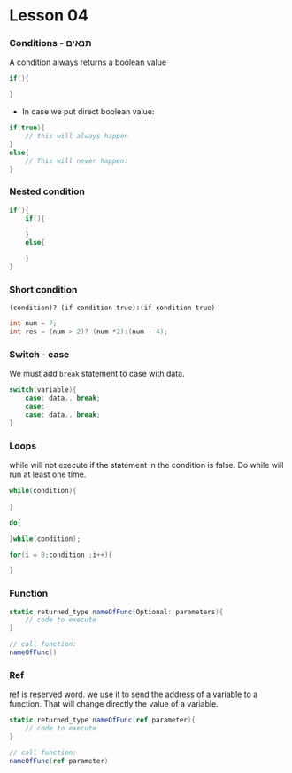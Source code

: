 # Lesson 04

### Conditions - תנאים
A condition always returns a boolean value
```cs
if(){

}
```
* In case we put direct boolean value:
```cs
if(true){
    // this will always happen
}
else{
    // This will never happen:
}
```

### Nested condition
```cs
if(){
    if(){

    }
    else{

    }
}
```

### Short condition
```
(condition)? (if condition true):(if condition true)
```
```cs
int num = 7;
int res = (num > 2)? (num *2):(num - 4);
```

### Switch - case
We must add `break` statement to case with data. 
```cs
switch(variable){
    case: data.. break;
    case:
    case: data.. break;
}
```
### Loops 
while will not execute if the statement in the condition is false. 
Do while will run at least one time. 
```cs
while(condition){

}

do{

}while(condition);

for(i = 0;condition ;i++){

}
```

### Function
```cs
static returned_type nameOfFunc(Optional: parameters){
    // code to execute
}

// call function:
nameOfFunc()
```

### Ref 
ref is reserved word. we use it to send the address of a variable to a function. 
That will change directly the value of a variable. 



```cs
static returned_type nameOfFunc(ref parameter){
    // code to execute
}

// call function:
nameOfFunc(ref parameter)
```








